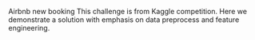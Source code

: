 Airbnb new booking
This challenge is from Kaggle competition. Here we demonstrate a solution with emphasis on data preprocess and feature engineering.
